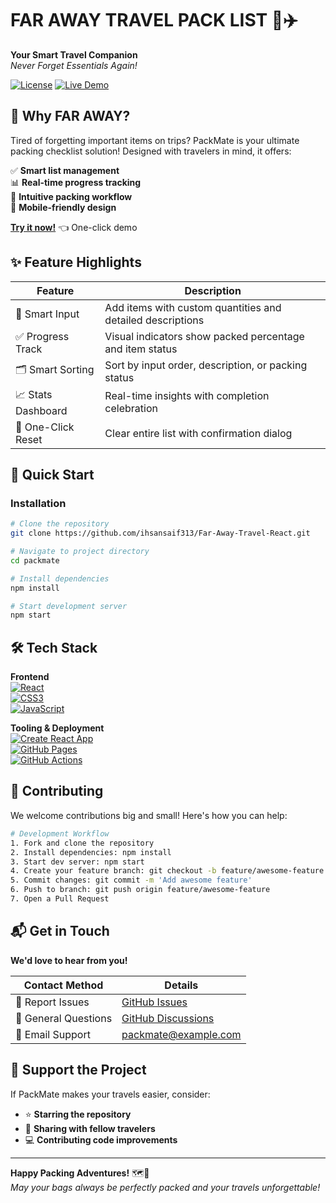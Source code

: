 # FAR AWAY TRAVEL PACK LIST 🧳✈️  
**Your Smart Travel Companion**  
*Never Forget Essentials Again!*

[![License](https://img.shields.io/badge/License-MIT-blue.svg)](https://opensource.org/licenses/MIT) 
[![Live Demo](https://img.shields.io/badge/Live_Demo-🚀_Try_It_Now!-brightgreen)](https://ihsansaif313.github.io/Far-Away-Travel-React/)


## 🌟 Why FAR AWAY?

Tired of forgetting important items on trips? PackMate is your ultimate packing checklist solution! Designed with travelers in mind, it offers:

✅ **Smart list management**  
📊 **Real-time progress tracking**  
🎯 **Intuitive packing workflow**  
📱 **Mobile-friendly design**

**[Try it now!](https://ihsansaif313.github.io/Far-Away-Travel-React/)** 👈 One-click demo

## ✨ Feature Highlights

| Feature          | Description                                                                 |
|------------------|-----------------------------------------------------------------------------|
| 📝 Smart Input    | Add items with custom quantities and detailed descriptions                 |
| ✅ Progress Track | Visual indicators show packed percentage and item status                    |
| 🗂️ Smart Sorting  | Sort by input order, description, or packing status                        |
| 📈 Stats Dashboard| Real-time insights with completion celebration                              |
| 🧹 One-Click Reset| Clear entire list with confirmation dialog                                  |

## 🚀 Quick Start

### Installation
```bash
# Clone the repository
git clone https://github.com/ihsansaif313/Far-Away-Travel-React.git

# Navigate to project directory
cd packmate

# Install dependencies
npm install

# Start development server
npm start
```
## 🛠️ Tech Stack

**Frontend**  
[![React](https://img.shields.io/badge/-⚛️_React-61DAFB?logo=react&logoColor=white)](https://reactjs.org/)  
[![CSS3](https://img.shields.io/badge/-🎨_CSS3-1572B6?logo=css3&logoColor=white)](https://developer.mozilla.org/en-US/docs/Web/CSS)  
[![JavaScript](https://img.shields.io/badge/-📜_JavaScript-F7DF1E?logo=javascript&logoColor=black)](https://developer.mozilla.org/en-US/docs/Web/JavaScript)

**Tooling & Deployment**  
[![Create React App](https://img.shields.io/badge/-⚡_CRA-09D3AC?logo=createreactapp&logoColor=white)](https://create-react-app.dev/)  
[![GitHub Pages](https://img.shields.io/badge/-🚀_GitHub_Pages-222222?logo=githubpages&logoColor=white)](https://pages.github.com/)  
[![GitHub Actions](https://img.shields.io/badge/-🤖_GitHub_Actions-2088FF?logo=githubactions&logoColor=white)](https://github.com/features/actions)



## 🌱 Contributing

We welcome contributions big and small! Here's how you can help:

```bash
# Development Workflow
1. Fork and clone the repository
2. Install dependencies: npm install
3. Start dev server: npm start
4. Create your feature branch: git checkout -b feature/awesome-feature
5. Commit changes: git commit -m 'Add awesome feature'
6. Push to branch: git push origin feature/awesome-feature
7. Open a Pull Request
```
## 📬 Get in Touch

**We'd love to hear from you!**  

| Contact Method       | Details                                                                 |
|----------------------|-------------------------------------------------------------------------|
| 🐞 Report Issues     | [GitHub Issues](https://github.com/ihsansaif/Far-Away-Travel-React/issues)       |
| 💬 General Questions | [GitHub Discussions](https://github.com/ihsansaif313/Far-Away-Travel-React/discussions) |
| 📩 Email Support     | [packmate@example.com](mailto:ihsansaifedwardion@gmail.com)                    |


## 🌟 Support the Project

If PackMate makes your travels easier, consider:

- ⭐ **Starring the repository**  
- 📢 **Sharing with fellow travelers**   
- 💻 **Contributing code improvements**  

---

**Happy Packing Adventures!** 🗺️🧳  
*May your bags always be perfectly packed and your travels unforgettable!*
